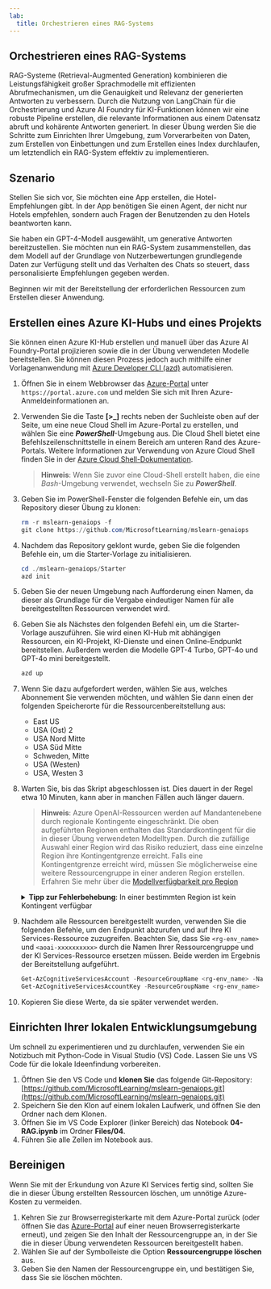 ```yaml
---
lab:
  title: Orchestrieren eines RAG-Systems
---
```


## Orchestrieren eines RAG-Systems

RAG-Systeme (Retrieval-Augmented Generation) kombinieren die Leistungsfähigkeit großer Sprachmodelle mit effizienten Abrufmechanismen, um die Genauigkeit und Relevanz der generierten Antworten zu verbessern. Durch die Nutzung von LangChain für die Orchestrierung und Azure AI Foundry für KI-Funktionen können wir eine robuste Pipeline erstellen, die relevante Informationen aus einem Datensatz abruft und kohärente Antworten generiert. In dieser Übung werden Sie die Schritte zum Einrichten Ihrer Umgebung, zum Vorverarbeiten von Daten, zum Erstellen von Einbettungen und zum Erstellen eines Index durchlaufen, um letztendlich ein RAG-System effektiv zu implementieren.

## Szenario

Stellen Sie sich vor, Sie möchten eine App erstellen, die Hotel-Empfehlungen gibt. In der App benötigen Sie einen Agent, der nicht nur Hotels empfehlen, sondern auch Fragen der Benutzenden zu den Hotels beantworten kann.

Sie haben ein GPT-4-Modell ausgewählt, um generative Antworten bereitzustellen. Sie möchten nun ein RAG-System zusammenstellen, das dem Modell auf der Grundlage von Nutzerbewertungen grundlegende Daten zur Verfügung stellt und das Verhalten des Chats so steuert, dass personalisierte Empfehlungen gegeben werden.

Beginnen wir mit der Bereitstellung der erforderlichen Ressourcen zum Erstellen dieser Anwendung.

## Erstellen eines Azure KI-Hubs und eines Projekts

Sie können einen Azure KI-Hub erstellen und manuell über das Azure AI Foundry-Portal projizieren sowie die in der Übung verwendeten Modelle bereitstellen. Sie können diesen Prozess jedoch auch mithilfe einer Vorlagenanwendung mit [Azure Developer CLI (azd)](https://aka.ms/azd) automatisieren.

1. Öffnen Sie in einem Webbrowser das [Azure-Portal](https://portal.azure.com) unter `https://portal.azure.com` und melden Sie sich mit Ihren Azure-Anmeldeinformationen an.

1. Verwenden Sie die Taste **[\>_]** rechts neben der Suchleiste oben auf der Seite, um eine neue Cloud Shell im Azure-Portal zu erstellen, und wählen Sie eine ***PowerShell***-Umgebung aus. Die Cloud Shell bietet eine Befehlszeilenschnittstelle in einem Bereich am unteren Rand des Azure-Portals. Weitere Informationen zur Verwendung von Azure Cloud Shell finden Sie in der [Azure Cloud Shell-Dokumentation](https://docs.microsoft.com/azure/cloud-shell/overview).

    > **Hinweis**: Wenn Sie zuvor eine Cloud-Shell erstellt haben, die eine *Bash*-Umgebung verwendet, wechseln Sie zu ***PowerShell***.

1. Geben Sie im PowerShell-Fenster die folgenden Befehle ein, um das Repository dieser Übung zu klonen:

     ```powershell
    rm -r mslearn-genaiops -f
    git clone https://github.com/MicrosoftLearning/mslearn-genaiops
     ```

1. Nachdem das Repository geklont wurde, geben Sie die folgenden Befehle ein, um die Starter-Vorlage zu initialisieren. 
   
     ```powershell
    cd ./mslearn-genaiops/Starter
    azd init
     ```

1. Geben Sie der neuen Umgebung nach Aufforderung einen Namen, da dieser als Grundlage für die Vergabe eindeutiger Namen für alle bereitgestellten Ressourcen verwendet wird.
        
1. Geben Sie als Nächstes den folgenden Befehl ein, um die Starter-Vorlage auszuführen. Sie wird einen KI-Hub mit abhängigen Ressourcen, ein KI-Projekt, KI-Dienste und einen Online-Endpunkt bereitstellen. Außerdem werden die Modelle GPT-4 Turbo, GPT-4o und GPT-4o mini bereitgestellt.

     ```powershell
    azd up  
     ```

1. Wenn Sie dazu aufgefordert werden, wählen Sie aus, welches Abonnement Sie verwenden möchten, und wählen Sie dann einen der folgenden Speicherorte für die Ressourcenbereitstellung aus:
   - East US
   - USA (Ost) 2
   - USA Nord Mitte
   - USA Süd Mitte
   - Schweden, Mitte
   - USA (Westen)
   - USA, Westen 3
    
1. Warten Sie, bis das Skript abgeschlossen ist. Dies dauert in der Regel etwa 10 Minuten, kann aber in manchen Fällen auch länger dauern.

    > **Hinweis**: Azure OpenAI-Ressourcen werden auf Mandantenebene durch regionale Kontingente eingeschränkt. Die oben aufgeführten Regionen enthalten das Standardkontingent für die in dieser Übung verwendeten Modelltypen. Durch die zufällige Auswahl einer Region wird das Risiko reduziert, dass eine einzelne Region ihre Kontingentgrenze erreicht. Falls eine Kontingentgrenze erreicht wird, müssen Sie möglicherweise eine weitere Ressourcengruppe in einer anderen Region erstellen. Erfahren Sie mehr über die [Modellverfügbarkeit pro Region](https://learn.microsoft.com/en-us/azure/ai-services/openai/concepts/models?tabs=standard%2Cstandard-chat-completions#global-standard-model-availability)

    <details>
      <summary><b>Tipp zur Fehlerbehebung</b>: In einer bestimmten Region ist kein Kontingent verfügbar</summary>
        <p>Wenn Sie für eines der Modelle eine Fehlermeldung erhalten, weil in der von Ihnen gewählten Region kein Kontingent verfügbar ist, versuchen Sie, die folgenden Befehle auszuführen:</p>
        <ul>
          <pre><code>azd env set AZURE_ENV_NAME new_env_name
   azd env set AZURE_RESOURCE_GROUP new_rg_name
   azd env set AZURE_LOCATION new_location
   azd up</code></pre>
        Ersetzen Sie <code>new_env_name</code>, <code>new_rg_name</code> und <code>new_location</code> durch neue Werte. Der neue Standort muss sich in einer der Regionen befinden, die zu Beginn der Übung angegeben wurden, z. B. <code>eastus2</code>, <code>northcentralus</code> usw.
        </ul>
    </details>

1. Nachdem alle Ressourcen bereitgestellt wurden, verwenden Sie die folgenden Befehle, um den Endpunkt abzurufen und auf Ihre KI Services-Ressource zuzugreifen. Beachten Sie, dass Sie `<rg-env_name>` und `<aoai-xxxxxxxxxx>` durch die Namen Ihrer Ressourcengruppe und der KI Services-Ressource ersetzen müssen. Beide werden im Ergebnis der Bereitstellung aufgeführt.

     ```powershell
    Get-AzCognitiveServicesAccount -ResourceGroupName <rg-env_name> -Name <aoai-xxxxxxxxxx> | Select-Object -Property endpoint
    Get-AzCognitiveServicesAccountKey -ResourceGroupName <rg-env_name> -Name <aoai-xxxxxxxxxx> | Select-Object -Property Key1
     ```

1. Kopieren Sie diese Werte, da sie später verwendet werden.

## Einrichten Ihrer lokalen Entwicklungsumgebung

Um schnell zu experimentieren und zu durchlaufen, verwenden Sie ein Notizbuch mit Python-Code in Visual Studio (VS) Code. Lassen Sie uns VS Code für die lokale Ideenfindung vorbereiten.

1. Öffnen Sie den VS Code und **klonen Sie** das folgende Git-Repository: [https://github.com/MicrosoftLearning/mslearn-genaiops.git](https://github.com/MicrosoftLearning/mslearn-genaiops.git)
1. Speichern Sie den Klon auf einem lokalen Laufwerk, und öffnen Sie den Ordner nach dem Klonen.
1. Öffnen Sie im VS Code Explorer (linker Bereich) das Notebook **04-RAG.ipynb** im Ordner **Files/04**.
1. Führen Sie alle Zellen im Notebook aus.

## Bereinigen

Wenn Sie mit der Erkundung von Azure KI Services fertig sind, sollten Sie die in dieser Übung erstellten Ressourcen löschen, um unnötige Azure-Kosten zu vermeiden.

1. Kehren Sie zur Browserregisterkarte mit dem Azure-Portal zurück (oder öffnen Sie das [Azure-Portal](https://portal.azure.com?azure-portal=true) auf einer neuen Browserregisterkarte erneut), und zeigen Sie den Inhalt der Ressourcengruppe an, in der Sie die in dieser Übung verwendeten Ressourcen bereitgestellt haben.
1. Wählen Sie auf der Symbolleiste die Option **Ressourcengruppe löschen** aus.
1. Geben Sie den Namen der Ressourcengruppe ein, und bestätigen Sie, dass Sie sie löschen möchten.

